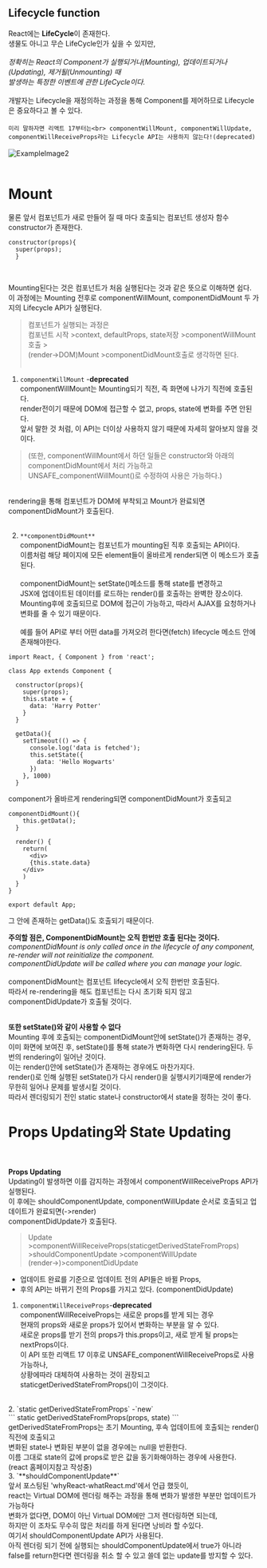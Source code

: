 ## Lifecycle function<br>
React에는 **LifeCycle**이 존재한다.<br>
생물도 아니고 무슨 LifeCycle인가 싶을 수 있지만,<br><br>
_정확히는 React의 Component가 실행되거나(Mounting), 업데이트되거나(Updating), 제거될(Unmounting) 때<br>
발생하는 특정한 이벤트에 관한 LifeCycle이다._<br><br>
개발자는 Lifecycle을 재정의하는 과정을 통해 Component를 제어하므로 Lifecycle은 중요하다고 볼 수 있다.<br><br>
`미리 말하자면 리액트 17부터는<br>
componentWillMount, componentWillUpdate, componentWillReceiveProps라는 Lifecycle API는 사용하지 않는다!(deprecated)`<br><br>
![ExampleImage2](https://github.com/WonjeongPark/whatIThink/blob/a2f558053e5a4061cf5a0117d613beecd37dd4f5/Lifecycle.jpeg?raw=true)
<br><br>
# Mount
물론 앞서 컴포넌트가 새로 만들어 질 때 마다 호출되는 컴포넌트 생성자 함수 constructor가 존재한다.<br>
```
constructor(props){
  super(props);
  }
```

<br>

Mounting된다는 것은 컴포넌트가 처음 실행된다는 것과 같은 뜻으로 이해하면 쉽다.<br>
이 과정에는 Mounting 전후로 componentWillMount, componentDidMount 두 가지의 Lifecycle API가 실행된다.<br>

>컴포넌트가 실행되는 과정은<br>컴포넌트 시작 >context, defaultProps, state저장 >componentWillMount 호출 ><br>(render->DOM)Mount >componentDidMount호출로 생각하면 된다.<br><br>

1. `componentWillMount` -**deprecated**<br>
componentWillMount는 Mounting되기 직전, 즉 화면에 나가기 직전에 호출된다.<br>
render전이기 때문에 DOM에 접근할 수 없고, props, state에 변화를 주면 안된다.<br>
앞서 말한 것 처럼, 이 API는 더이상 사용하지 않기 때문에 자세히 알아보지 않을 것이다.<br>
>(또한, componentWillMount에서 하던 일들은 constructor와 아래의 componentDidMount에서 처리 가능하고<br>
UNSAFE_componentWillMount()로 수정하여 사용은 가능하다.)<br>
<br>
       rendering을 통해 컴포넌트가 DOM에 부착되고 Mount가 완료되면 componentDidMount가 호출된다.<br><br>

2. `**componentDidMount**`<br>
componentDidMount는 컴포넌트가 mounting된 직후 호출되는 API이다.<br>
이름처럼 해당 페이지에 모든 element들이 올바르게 render되면 이 메소드가 호출된다.<br><br>
componentDidMount는 setState()메소드를 통해 state를 변경하고 <br>
JSX에 업데이트된 데이터를 로드하는 render()를 호출하는 완벽한 장소이다. <br>
Mounting후에 호출되므로 DOM에 접근이 가능하고, 따라서 AJAX를 요청하거나 변화를 줄 수 있기 때문이다.<br><br>
예를 들어 API로 부터 어떤 data를 가져오려 한다면(fetch) lifecycle 메소드 안에 존재해야한다.
```
import React, { Component } from 'react';

class App extends Component {

  constructor(props){
    super(props);
    this.state = {
      data: 'Harry Potter'
    }
  }

  getData(){
    setTimeout(() => {
      console.log('data is fetched');
      this.setState({
        data: 'Hello Hogwarts'
      })
    }, 1000)
  }

```

component가 올바르게 rendering되면 componentDidMount가 호출되고<br>
```
componentDidMount(){
    this.getData();
  }

  render() {
    return(
      <div>
      {this.state.data}
    </div>
    )
  }
}

export default App;
```
그 안에 존재하는 getData()도 호출되기 때문이다.


**주의할 점은, ComponentDidMount는 오직 한번만 호출 된다는 것이다.**<br>
_componentDidMount is only called once in the lifecycle of any component, re-render will not reinitialize the component.<br> componentDidUpdate will be called where you can manage your logic._<br><br>
componentDidMount는 컴포넌트 lifecycle에서 오직 한번만 호출된다.<br>
따라서 re-rendering을 해도 컴포넌트는 다시 초기화 되지 않고 componentDidUpdate가 호출될 것이다.<br><br>

**또한 setState()와 같이 사용할 수 없다**<br>
Mounting 후에 호출되는 componentDidMount안에 setState()가 존재하는 경우,<br>
이미 화면에 보여진 후, setState()를 통해 state가 변화하면 다시 rendering된다. 두번의 rendering이 일어난 것이다.<br>
이는 render()안에 setState()가 존재하는 경우에도 마찬가지다.<br>
render()로 인해 실행된 setState()가 다시 render()을 실행시키기때문에 render가 무한히 일어나 문제를 발생시킬 것이다.<br>
따라서 렌더링되기 전인 static state나 constructor에서 state을 정하는 것이 좋다.<br>

# Props Updating와 State Updating<br><br>
**Props Updating**<br>
Updating이 발생하면 이를 감지하는 과정에서 componentWillReceiveProps API가 실행된다.<br>
이 후에는 shouldComponentUpdate, componentWillUpdate 순서로 호출되고 업데이트가 완료되면(->render)<br>
componentDidUpdate가 호출된다.<br>
> Update >componentWillReceiveProps(staticgetDerivedStateFromProps) >shouldComponentUpdate >componentWillUpdate<br>
(render->)>componentDidUpdate<br>

- 업데이트 완료를 기준으로 업데이트 전의 API들은 바뀔 Props,<br>
- 후의 API는 바뀌기 전의 Props를 가지고 있다. (componentDidUpdate)<br>

1. `componentWillReceiveProps`-**deprecated**<br>
componentWillReceiveProps는 새로운 props를 받게 되는 경우<br>
현재의 props와 새로운 props가 있어서 변화하는 부분을 알 수 있다.<br>
새로운 props를 받기 전의 props가 this.props이고, 새로 받게 될 props는 nextProps이다.<br>
이 API 또한 리액트 17 이후로 UNSAFE_componentWillReceiveProps로 사용 가능하나,<br>
상황에따라 대체하여 사용하는 것이 권장되고 staticgetDerivedStateFromProps()이 그것이다.<br>
<br>
2. `static getDerivedStateFromProps` -`new`<br>
```
static getDerivedStateFromProps(props, state)
```
getDerivedStateFromProps는 초기 Mounting, 후속 업데이트에 호출되는 render() 직전에 호출되고<br>
변화된 state나 변화된 부분이 없을 경우에는 null을 반환한다.<br>
이름 그대로 state의 값에 props로 받은 값을 동기화해야하는 경우에 사용한다.<br>
(react 홈페이지참고 작성중)

<br>
3. `**shouldComponentUpdate**`<br>
앞서 포스팅된 'whyReact-whatReact.md'에서 언급 했듯이,<br>
react는 Virtual DOM에 렌더링 해주는 과정을 통해 변화가 발생한 부분만 업데이트가 가능하다<br>
변화가 없다면, DOM이 아닌 Virtual DOM에만 그저 렌더링하면 되는데,<br>
하지만 이 조차도 무수히 많은 처리를 하게 된다면 낭비라 할 수있다.<br>
여기서 shouldComponentUpdate API가 사용된다.<br>
아직 렌더링 되기 전에 실행되는 shouldComponentUpdate에서 true가 아니라<br>
false를 return한다면 렌더링을 취소 할 수 있고 쓸데 없는 update를 방지할 수 있다.<br>
